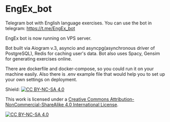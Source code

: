# EngEx_bot
 Telegram bot with English language exercises.
 You can use the bot in telegram: https://t.me/EngEx_bot

 EngEx bot is now running on VPS server.
 
 Bot built via Aiogram v.3, asyncio and asyncpg(asynchronous driver of PostgreSQL), Redis for caching user's data.
 Bot also uses Spacy, Gensim for generating exercises online.

 There are dockerfile and docker-compose, so you could run it on your machine easily. Also there is .env example file that would help you to set up your own settings on deployment.

Shield: [![CC BY-NC-SA 4.0][cc-by-nc-sa-shield]][cc-by-nc-sa]

This work is licensed under a
[Creative Commons Attribution-NonCommercial-ShareAlike 4.0 International License][cc-by-nc-sa].

[![CC BY-NC-SA 4.0][cc-by-nc-sa-image]][cc-by-nc-sa]

[cc-by-nc-sa]: http://creativecommons.org/licenses/by-nc-sa/4.0/
[cc-by-nc-sa-image]: https://licensebuttons.net/l/by-nc-sa/4.0/88x31.png
[cc-by-nc-sa-shield]: https://img.shields.io/badge/License-CC%20BY--NC--SA%204.0-lightgrey.svg
